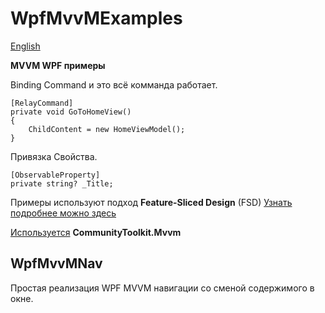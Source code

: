 # WpfMvvMExamples

[English](README.en.md)

**MVVM WPF примеры**

Binding Command и это всё комманда работает.
```
[RelayCommand]
private void GoToHomeView()
{
    ChildContent = new HomeViewModel();
}
```

Привязка Свойства.
```
[ObservableProperty]
private string? _Title;
```


Примеры используют подход **Feature-Sliced Design** (FSD)
[Узнать подробнее можно здесь](https://feature-sliced.design/ru/docs)

[Используется](https://learn.microsoft.com/ru-ru/dotnet/communitytoolkit/mvvm/) **CommunityToolkit.Mvvm**

## WpfMvvMNav

Простая реализация WPF MVVM навигации со сменой содержимого в окне.
